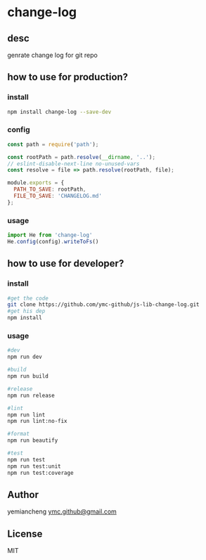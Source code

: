 # change-log

## desc

genrate change log for git repo


## how to use for production?
### install

```sh
npm install change-log --save-dev
```

### config

```js
const path = require('path');

const rootPath = path.resolve(__dirname, '..');
// eslint-disable-next-line no-unused-vars
const resolve = file => path.resolve(rootPath, file);

module.exports = {
  PATH_TO_SAVE: rootPath,
  FILE_TO_SAVE: 'CHANGELOG.md'
};
```

### usage

```js
import He from 'change-log'
He.config(config).writeToFs()
```

## how to use for developer?

### install

```sh
#get the code
git clone https://github.com/ymc-github/js-lib-change-log.git
#get his dep
npm install
```

### usage

```sh
#dev
npm run dev

#build
npm run build

#release
npm run release

#lint
npm run lint
npm run lint:no-fix

#format
npm run beautify

#test
npm run test
npm run test:unit
npm run test:coverage
```


## Author

yemiancheng <ymc.github@gmail.com>

## License

MIT
